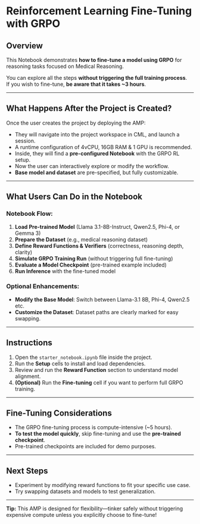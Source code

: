 # Reinforcement Learning Fine-Tuning with GRPO 

## Overview
This Notebook demonstrates **how to fine-tune a model using GRPO** for reasoning tasks focused on Medical Reasoning.

 You can explore all the steps **without triggering the full training process**.  
 If you wish to fine-tune, **be aware that it takes ~3 hours**.
 
---

## What Happens After the Project is Created?
Once the user creates the project by deploying the AMP:
- They will navigate into the project workspace in CML, and launch a session.
- A runtime configuration of 4vCPU, 16GB RAM & 1 GPU is recommended.
- Inside, they will find a **pre-configured Notebook** with the GRPO RL setup.
- Now the user can interactively explore or modify the workflow.
- **Base model and dataset** are pre-specified, but fully customizable.

---

## What Users Can Do in the Notebook

### Notebook Flow:
1. **Load Pre-trained Model** (Llama 3.1-8B-Instruct, Qwen2.5, Phi-4, or Gemma 3)
2. **Prepare the Dataset** (e.g., medical reasoning dataset)
3. **Define Reward Functions & Verifiers** (correctness, reasoning depth, clarity)
4. **Simulate GRPO Training Run** (without triggering full fine-tuning)
5. **Evaluate a Model Checkpoint** (pre-trained example included)
6. **Run Inference** with the fine-tuned model

### Optional Enhancements:
- **Modify the Base Model**: Switch between Llama-3.1 8B, Phi-4, Qwen2.5 etc.
- **Customize the Dataset**: Dataset paths are clearly marked for easy swapping.

---

## Instructions
1. Open the `starter_notebook.ipynb` file inside the project.
2. Run the **Setup** cells to install and load dependencies.
3. Review and run the **Reward Function** section to understand model alignment.
4. **(Optional)** Run the **Fine-tuning** cell if you want to perform full GRPO training.

---

## Fine-Tuning Considerations
- The GRPO fine-tuning process is compute-intensive (~5 hours).
- **To test the model quickly**, skip fine-tuning and use the **pre-trained checkpoint**.
- Pre-trained checkpoints are included for demo purposes.

---

## Next Steps
- Experiment by modifying reward functions to fit your specific use case.
- Try swapping datasets and models to test generalization.

---

 **Tip:** This AMP is designed for flexibility—tinker safely without triggering expensive compute unless you explicitly choose to fine-tune!
